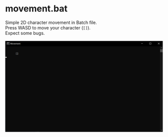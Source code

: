 # movement.bat
Simple 2D character movement in Batch file.<br>
Press WASD to move your character (<code>[]</code>).<br>
Expect some bugs.<br><br>
<img src="Screenshot.png">

